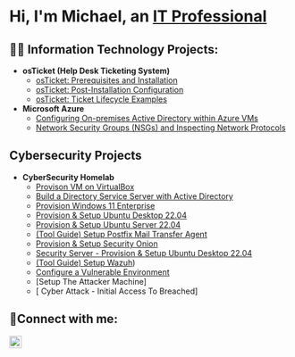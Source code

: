 <h1>Hi, I'm Michael, an <a href="https://linkedin.com/in/michael-sharif">IT Professional</a></h1>

<h2>👨‍💻 Information Technology Projects:</h2>

- <b>osTicket (Help Desk Ticketing System)</b>
  - [osTicket: Prerequisites and Installation](https://github.com/MichaelSharifIT/osticket-prereqs)
  - [osTicket: Post-Installation Configuration](https://github.com/MichaelSharifIT/osticket-post-install-config)
  - [osTicket: Ticket Lifecycle Examples](https://github.com/MichaelSharifIT/ticket-lifecycle)
- <b>Microsoft Azure</b>
  - [Configuring On-premises Active Directory within Azure VMs](https://github.com/MichaelSharifIT/configure-ad)
  - [Network Security Groups (NSGs) and Inspecting Network Protocols](https://github.com/MichaelSharifIT/azure-network-protocols)
 
<h2>Cybersecurity Projects</h2>

- <b>CyberSecurity Homelab</b>
  - [Provison VM on VirtualBox](https://github.com/MichaelSharifIT/VirtualBox)
  - [Build a Directory Service Server with Active Directory](https://github.com/MichaelSharifIT/Build-Directory-Service-with-AD)
  - [Provision Windows 11 Enterprise](https://github.com/MichaelSharifIT/Provision-Windows-11-Enterprise)
  - [Provision & Setup Ubuntu Desktop 22.04](https://github.com/MichaelSharifIT/Provision-Unbuntu-Desktop)
  - [Provision & Setup Ubuntu Server 22.04](https://github.com/MichaelSharifIT/Provision-Unbuntu-Server)
  - [(Tool Guide) Setup Postfix Mail Transfer Agent](https://github.com/MichaelSharifIT/Mail-Transfer-Agent)
  - [Provision & Setup Security Onion](https://github.com/MichaelSharifIT/Provision-Security-Onion)
  - [Security Server - Provision & Setup Ubuntu Desktop 22.04](https://github.com/MichaelSharifIT/Security-Server)
  - [(Tool Guide) Setup Wazuh](https://github.com/MichaelSharifIT/Setup-Waszuh))
  - [Configure a Vulnerable Environment](https://github.com/MichaelSharifIT/Setup-Vulnerable-Environment)
  - [Setup The Attacker Machine]
  - [ Cyber Attack - Initial Access To Breached]


<h2>🤳Connect with me:</h2>


[<img align="left" alt="Josh | LinkedIn" width="22px" src="https://cdn.jsdelivr.net/npm/simple-icons@v3/icons/linkedin.svg" />][linkedin]


[linkedin]: https://linkedin.com/in/michael-sharif
